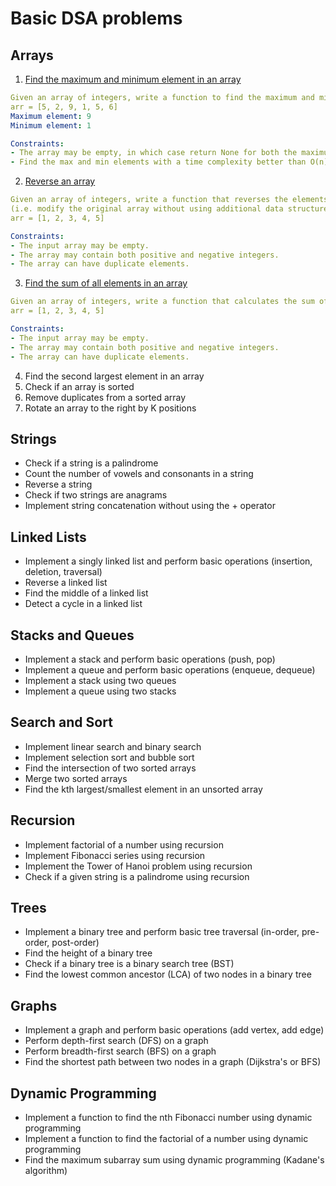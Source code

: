 # Basic DSA problems

## Arrays

1. [Find the maximum and minimum element in an array](https://github.com/rajdyp/rajdyp.github.io/blob/master/python/solutions/max_and_min_in_an_array.md)
```yaml
Given an array of integers, write a function to find the maximum and minimum elements in the array.
arr = [5, 2, 9, 1, 5, 6]
Maximum element: 9
Minimum element: 1

Constraints:
- The array may be empty, in which case return None for both the maximum and minimum.
- Find the max and min elements with a time complexity better than O(n) if possible.
```

2. [Reverse an array](https://github.com/rajdyp/rajdyp.github.io/blob/master/python/solutions/reverse_an_array.md)
```yaml
Given an array of integers, write a function that reverses the elements of the array in place.
(i.e. modify the original array without using additional data structures)
arr = [1, 2, 3, 4, 5]

Constraints:
- The input array may be empty.
- The array may contain both positive and negative integers.
- The array can have duplicate elements.
```

3. [Find the sum of all elements in an array](https://github.com/rajdyp/rajdyp.github.io/blob/master/python/solutions/sum_of_all_elements_in_array.md)
```yaml
Given an array of integers, write a function that calculates the sum of all the elements in the array.
arr = [1, 2, 3, 4, 5]

Constraints:
- The input array may be empty.
- The array may contain both positive and negative integers.
- The array can have duplicate elements.
```

4. Find the second largest element in an array
5. Check if an array is sorted
6. Remove duplicates from a sorted array
7. Rotate an array to the right by K positions

## Strings

- Check if a string is a palindrome
- Count the number of vowels and consonants in a string
- Reverse a string
- Check if two strings are anagrams
- Implement string concatenation without using the + operator

## Linked Lists

- Implement a singly linked list and perform basic operations (insertion, deletion, traversal)
- Reverse a linked list
- Find the middle of a linked list
- Detect a cycle in a linked list

## Stacks and Queues

- Implement a stack and perform basic operations (push, pop)
- Implement a queue and perform basic operations (enqueue, dequeue)
- Implement a stack using two queues
- Implement a queue using two stacks

##  Search and Sort

- Implement linear search and binary search
- Implement selection sort and bubble sort
- Find the intersection of two sorted arrays
- Merge two sorted arrays
- Find the kth largest/smallest element in an unsorted array

## Recursion

- Implement factorial of a number using recursion
- Implement Fibonacci series using recursion
- Implement the Tower of Hanoi problem using recursion
- Check if a given string is a palindrome using recursion

## Trees

- Implement a binary tree and perform basic tree traversal (in-order, pre-order, post-order)
- Find the height of a binary tree
- Check if a binary tree is a binary search tree (BST)
- Find the lowest common ancestor (LCA) of two nodes in a binary tree

## Graphs

- Implement a graph and perform basic operations (add vertex, add edge)
- Perform depth-first search (DFS) on a graph
- Perform breadth-first search (BFS) on a graph
- Find the shortest path between two nodes in a graph (Dijkstra's or BFS)

## Dynamic Programming

- Implement a function to find the nth Fibonacci number using dynamic programming
- Implement a function to find the factorial of a number using dynamic programming
- Find the maximum subarray sum using dynamic programming (Kadane's algorithm)
